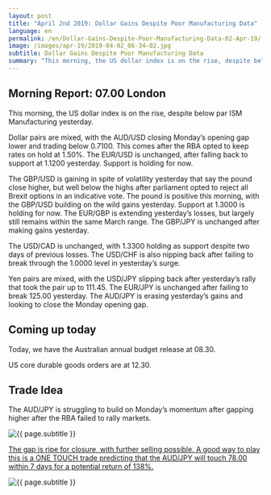 ```yaml
---
layout: post
title: "April 2nd 2019: Dollar Gains Despite Poor Manufacturing Data"
language: en
permalink: /en/Dollar-Gains-Despite-Poor-Manufacturing-Data-02-Apr-19/
image: /images/apr-19/2019-04-02_06-34-02.jpg
subtitle: Dollar Gains Despite Poor Manufacturing Data
summary: "This morning, the US dollar index is on the rise, despite below par ISM Manufacturing yesterday. Dollar pairs are mixed, with the AUD/USD closing Monday’s opening gap lower and trading below 0.7100. This comes after the RBA opted to keep rates on hold at 1.50%"
---
```

## Morning Report: 07.00 London

This morning, the US dollar index is on the rise, despite below par ISM Manufacturing yesterday. 

Dollar pairs are mixed, with the AUD/USD closing Monday’s opening gap lower and trading below 0.7100. This comes after the RBA opted to keep rates on hold at 1.50%. The EUR/USD is unchanged, after falling back to support at 1.1200 yesterday. Support is holding for now. 

The GBP/USD is gaining in spite of volatility yesterday that say the pound close higher, but well below the highs after parliament opted to reject all Brexit options in an indicative vote. The pound is positive this morning, with the GBP/USD building on the wild gains yesterday. Support at 1.3000 is holding for now. The EUR/GBP is extending yesterday’s losses, but largely still remains within the same March range. The GBP/JPY is unchanged after making gains yesterday. 

The USD/CAD is unchanged, with 1.3300 holding as support despite two days of previous losses. The USD/CHF is also nipping back after failing to break through the 1.0000 level in yesterday’s surge. 

Yen pairs are mixed, with the USD/JPY slipping back after yesterday’s rally that took the pair up to 111.45. The EUR/JPY is unchanged after failing to break 125.00 yesterday. The AUD/JPY is erasing yesterday’s gains and looking to close the Monday opening gap. 

## Coming up today

Today, we have the Australian annual budget release at 08.30. 

US core durable goods orders are at 12.30. 

## Trade Idea

The AUD/JPY is struggling to build on Monday’s momentum after gapping higher after the RBA failed to rally markets.

<img class="post-image" src="{{ site.url }}/images/apr-19/2019-04-02_06-34-02.jpg" alt="{{ page.subtitle }}" title="{{ page.subtitle }}">

<a href="%LINK%%?currency=GBP&market=forex&underlying=frxAUDJPY&formname=touchnotouch&duration_amount=7&duration_units=d&amount=10&amount_type=stake&expiry_type=duration&barrier=78.00" target="_blank" rel="noopener noreferrer nofollow">The gap is ripe for closure, with further selling possible. A good way to play this is a ONE TOUCH trade predicting that the AUD/JPY will touch 78.00 within 7 days for a potential return of 138%.</a>

<img class="post-image" src="{{ site.url }}/images/apr-19/2019-04-02_06-36-19.jpg" alt="{{ page.subtitle }}" title="{{ page.subtitle }}">